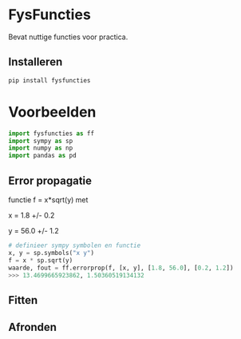 # FysFuncties

Bevat nuttige functies voor practica.

## Installeren

    pip install fysfuncties

# Voorbeelden

```python
import fysfuncties as ff
import sympy as sp
import numpy as np
import pandas as pd
```
## Error propagatie

functie f = x*sqrt(y) met


x = 1.8 +/- 0.2

y = 56.0  +/- 1.2
```python
# definieer sympy symbolen en functie
x, y = sp.symbols("x y")
f = x * sp.sqrt(y)
waarde, fout = ff.errorprop(f, [x, y], [1.8, 56.0], [0.2, 1.2])
>>> 13.4699665923862, 1.50360519134132
```
## Fitten

## Afronden
